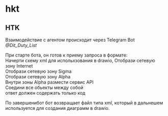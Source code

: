 # hkt

## HTK 


Взаимодействие с агентом происходит через Telegram Bot   
*@Dit_Duty_List*

При старте бота, он готов к приему запроса в формате:   
Начерти схему xml для испольхзования в drawio, 
Отобрази сетевую зону Internet  
Отобрази сетевую зону Sigma  
Отобрази сетевую зону Alpha  
Внутри зоны Alpha размести сервис API  
Соедини все обьекты между собой  
ответ должен содержать только код 

По завершенибот бот возвращает файл типа xml, который в дальнешем используется для создания диаграмм в drawio.   

